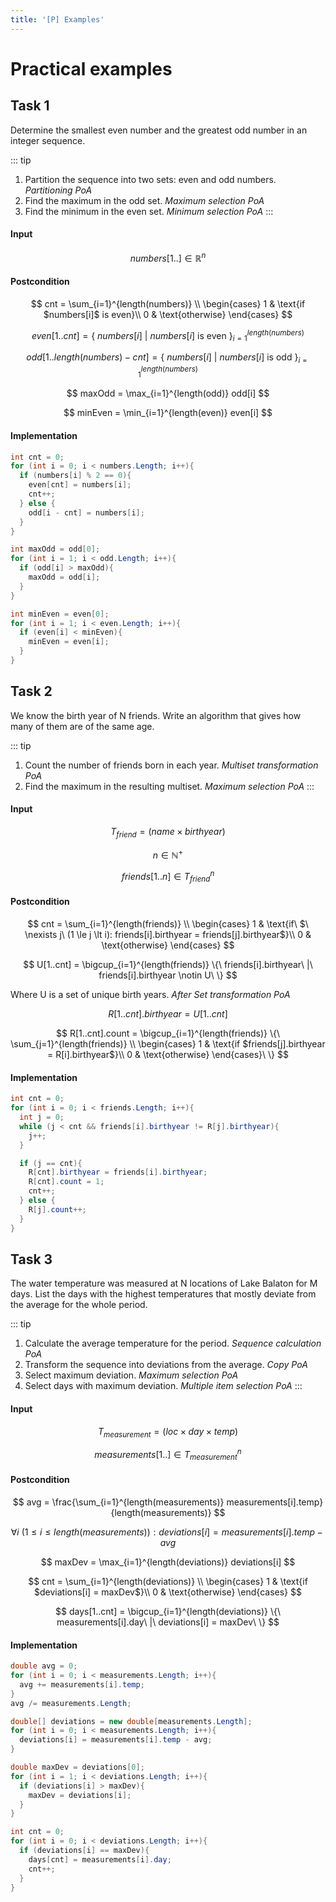 ```yaml
---
title: '[P] Examples'
---
```


# Practical examples

## Task 1

Determine the smallest even number and the greatest odd number in an integer sequence.

::: tip

1. Partition the sequence into two sets: even and odd numbers. _Partitioning PoA_
2. Find the maximum in the odd set. _Maximum selection PoA_
3. Find the minimum in the even set. _Minimum selection PoA_
   :::

#### Input

$$
numbers[1..] \in \mathbb{R}^n
$$

#### Postcondition

$$
cnt = \sum_{i=1}^{length(numbers)} \\
    \begin{cases}
      1 & \text{if $numbers[i]$ is even}\\
      0 & \text{otherwise}
    \end{cases}
$$

$$
even[1..cnt] = \{\ numbers[i]\ |\ numbers[i]\text{ is even}\ \}_{i=1}^{length(numbers)}
$$

$$
odd[1..length(numbers) - cnt] = \{\ numbers[i]\ |\ numbers[i]\text{ is odd}\ \}_{i=1}^{length(numbers)}
$$

$$
maxOdd = \max_{i=1}^{length(odd)} odd[i]
$$

$$
minEven = \min_{i=1}^{length(even)} even[i]
$$

#### Implementation

```c#
int cnt = 0;
for (int i = 0; i < numbers.Length; i++){
  if (numbers[i] % 2 == 0){
    even[cnt] = numbers[i];
    cnt++;
  } else {
    odd[i - cnt] = numbers[i];
  }
}

int maxOdd = odd[0];
for (int i = 1; i < odd.Length; i++){
  if (odd[i] > maxOdd){
    maxOdd = odd[i];
  }
}

int minEven = even[0];
for (int i = 1; i < even.Length; i++){
  if (even[i] < minEven){
    minEven = even[i];
  }
}
```

## Task 2

We know the birth year of N friends. Write an algorithm that gives how many of them are of the same age.

::: tip

1. Count the number of friends born in each year. _Multiset transformation PoA_
2. Find the maximum in the resulting multiset. _Maximum selection PoA_
   :::

#### Input

$$
T_{friend} = (name \times birthyear)
$$

$$
n \in \mathbb{N}^+
$$

$$
friends[1..n] \in T_{friend}^n
$$

#### Postcondition

$$
cnt = \sum_{i=1}^{length(friends)} \\
    \begin{cases}
      1 & \text{if\ $\ \nexists j\ (1 \le j \lt i): friends[i].birthyear = friends[j].birthyear$}\\
      0 & \text{otherwise}
    \end{cases}
$$

$$
U[1..cnt] = \bigcup_{i=1}^{length(friends)} \{\ friends[i].birthyear\ |\ friends[i].birthyear \notin U\ \}
$$

Where U is a set of unique birth years. _After Set transformation PoA_

$$
R[1..cnt].birthyear = U[1..cnt]
$$

$$
R[1..cnt].count = \bigcup_{i=1}^{length(friends)} \{\ \sum_{j=1}^{length(friends)} \\
    \begin{cases}
      1 & \text{if $friends[j].birthyear = R[i].birthyear$}\\
      0 & \text{otherwise}
    \end{cases}\ \}
$$

#### Implementation

```c#
int cnt = 0;
for (int i = 0; i < friends.Length; i++){
  int j = 0;
  while (j < cnt && friends[i].birthyear != R[j].birthyear){
    j++;
  }

  if (j == cnt){
    R[cnt].birthyear = friends[i].birthyear;
    R[cnt].count = 1;
    cnt++;
  } else {
    R[j].count++;
  }
}
```

## Task 3

The water temperature was measured at N locations of Lake Balaton for M days. List the days with the
highest temperatures that mostly deviate from the average for the whole period.

::: tip

1. Calculate the average temperature for the period. _Sequence calculation PoA_
2. Transform the sequence into deviations from the average. _Copy PoA_
3. Select maximum deviation. _Maximum selection PoA_
4. Select days with maximum deviation. _Multiple item selection PoA_
   :::

#### Input

$$
T_{measurement} = (loc \times day \times temp)
$$

$$
measurements[1..] \in T_{measurement}^{n}
$$

#### Postcondition

$$
avg = \frac{\sum_{i=1}^{length(measurements)} measurements[i].temp}{length(measurements)}
$$

$$
\forall i\ (1 \le i \le length(measurements)): deviations[i] = measurements[i].temp - avg
$$

$$
maxDev = \max_{i=1}^{length(deviations)} deviations[i]
$$

$$
cnt = \sum_{i=1}^{length(deviations)} \\
    \begin{cases}
      1 & \text{if $deviations[i] = maxDev$}\\
      0 & \text{otherwise}
    \end{cases}
$$

$$
days[1..cnt] = \bigcup_{i=1}^{length(deviations)} \{\ measurements[i].day\ |\ deviations[i] = maxDev\ \}
$$

#### Implementation

```c#
double avg = 0;
for (int i = 0; i < measurements.Length; i++){
  avg += measurements[i].temp;
}
avg /= measurements.Length;

double[] deviations = new double[measurements.Length];
for (int i = 0; i < measurements.Length; i++){
  deviations[i] = measurements[i].temp - avg;
}

double maxDev = deviations[0];
for (int i = 1; i < deviations.Length; i++){
  if (deviations[i] > maxDev){
    maxDev = deviations[i];
  }
}

int cnt = 0;
for (int i = 0; i < deviations.Length; i++){
  if (deviations[i] == maxDev){
    days[cnt] = measurements[i].day;
    cnt++;
  }
}
```
